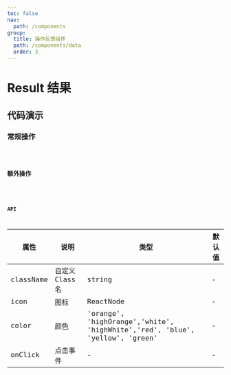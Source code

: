 ```yaml
---
toc: false
nav:
  path: /components
group:
  title: 操作反馈组件
  path: /components/data
  order: 3
---
```


# Result 结果

## 代码演示

### 常规操作

<code src="./demo/index.tsx" />

### 额外操作

<code src="./demo/extra.tsx" />

### API

| 属性      | 说明            | 类型                                                                         | 默认值 |
| --------- | --------------- | ---------------------------------------------------------------------------- | ------ |
| className | 自定义 Class 名 | string                                                                       | -      |
| icon      | 图标            | ReactNode                                                                    | -      |
| color     | 颜色            | 'orange', 'highOrange','white', 'highWhite','red', 'blue', 'yellow', 'green' | -      |
| onClick   | 点击事件        | -                                                                            | -      |
